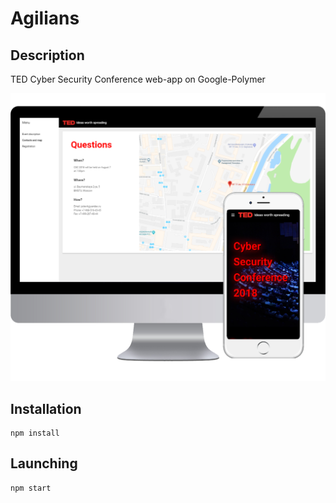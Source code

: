 # Agilians
## Description
TED Cyber Security Conference web-app on Google-Polymer

![alt text](./images/main1.png)

## Installation
```
npm install
```
## Launching
```
npm start
```

